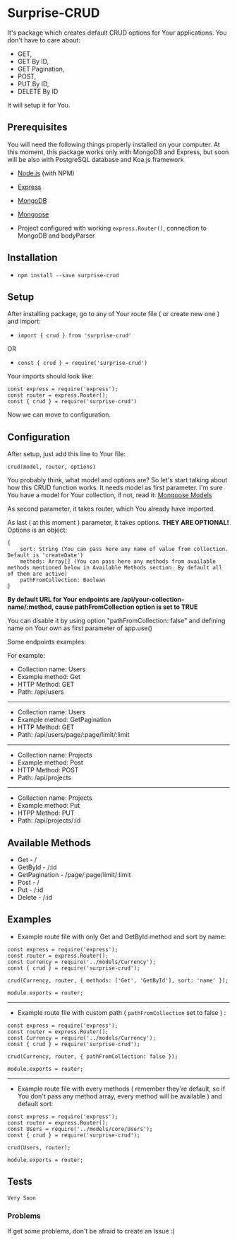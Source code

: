 # Surprise-CRUD

It's package which creates default CRUD options for Your applications. You don't have to care about:
* GET,
* GET By ID, 
* GET Pagination, 
* POST, 
* PUT By ID, 
* DELETE By ID

It will setup it for You.

## Prerequisites

You will need the following things properly installed on your computer.
At this moment, this package works only with MongoDB and Express, but soon will be also with PostgreSQL database and Koa.js framework
* [Node.js](http://nodejs.org/) (with NPM)
* [Express](http://expressjs.com/)
* [MongoDB](http://mongodb.com/)
* [Mongoose](https://mongoosejs.com/)

* Project configured with working `express.Router()`, connection to MongoDB and bodyParser

## Installation

* `npm install --save surprise-crud`

## Setup
After installing package, go to any of Your route file ( or create new one ) and import: 
* `import { crud } from 'surprise-crud'`

OR 

* `const { crud } = require('surprise-crud')`

Your imports should look like: 
```
const express = require('express');
const router = express.Router();
const { crud } = require('surprise-crud')
```

Now we can move to configuration.

## Configuration
After setup, just add this line to Your file: 

```crud(model, router, options)```

You probably think, what model and options are? So let's start talking about how this CRUD function works.
It needs model as first parameter. I'm sure You have a model for Your collection, if not, read it: [Mongoose Models](https://mongoosejs.com/docs/models.html)

As second parameter, it takes router, which You already have imported.

As last ( at this moment ) parameter, it takes options. **THEY ARE OPTIONAL!** Options is an object: 
```
{
	sort: String (You can pass here any name of value from collection. Default is 'createDate')
	methods: Array[] (You can pass here any methods from available methods mentioned below in Available Methods section. By default all of them are active)
	pathFromCollection: Boolean
}
```

**By default URL for Your endpoints are /api/your-collection-name/:method, cause pathFromCollection option is set to TRUE**

You can disable it by using option "pathFromCollection: false" and defining name on Your own as first parameter of app.use()

Some endpoints examples:
 
For example:
* Collection name: Users
* Example method: Get
* HTTP Method: GET
* Path: /api/users

------------------------

* Collection name: Users
* Example method: GetPagination
* HTTP Method: GET
* Path: /api/users/page/:page/limit/:limit

------------------------

* Collection name: Projects
* Example method: Post
* HTTP Method: POST
* Path: /api/projects

------------------------

* Collection name: Projects
* Example method: Put
* HTPP Method: PUT
* Path: /api/projects/:id

## Available Methods
* Get - /
* GetById - /:id
* GetPagination - /page/:page/limit/:limit
* Post - /
* Put - /:id
* Delete - /:id

## Examples
* Example route file with only Get and GetById method and sort by name: 

```
const express = require('express');
const router = express.Router();
const Currency = require('../models/Currency');
const { crud } = require('surprise-crud');

crud(Currency, router, { methods: ['Get', 'GetById'], sort: 'name' });

module.exports = router;
```
------------------------
* Example route file with custom path ( `pathFromCollection` set to false ) : 

```
const express = require('express');
const router = express.Router();
const Currency = require('../models/Currency');
const { crud } = require('surprise-crud');

crud(Currency, router, { pathFromCollection: false });

module.exports = router;
```
------------------------
* Example route file with every methods ( remember they're default, so if You don't pass any method array, every method will be available ) and default sort: 

```
const express = require('express');
const router = express.Router();
const Users = require('../models/core/Users');
const { crud } = require('surprise-crud');

crud(Users, router);

module.exports = router;
```

## Tests
```Very Soon```

### Problems
If get some problems, don't be afraid to create an Issue :) 
